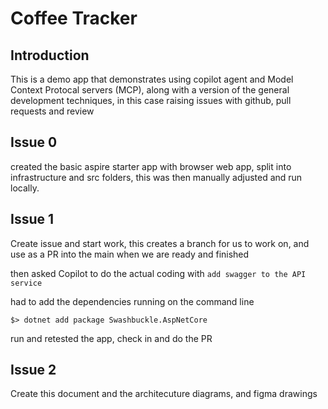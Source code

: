 # Coffee Tracker

## Introduction

This is a demo app that demonstrates using copilot agent and Model Context Protocal servers (MCP), along with a version of the general development techniques, in this case raising issues with github, pull requests and review

## Issue 0

created the basic aspire starter app with browser web app, split into infrastructure and src folders, this was then manually adjusted and run locally.

## Issue 1

Create issue and start work, this creates a branch for us to work on, and use as a PR into the main when we are ready and finished

then asked Copilot to do the actual coding with 
```add swagger to the API service```

had to add the dependencies running on the command line

```$> dotnet add package Swashbuckle.AspNetCore```

run and retested the app, check in and do the PR

## Issue 2

Create this document and the architecuture diagrams, and figma drawings